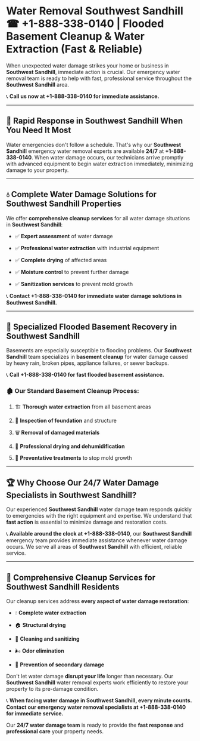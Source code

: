 # Water Removal Southwest Sandhill ☎ +1-888-338-0140 | Flooded Basement Cleanup & Water Extraction (Fast & Reliable)

When unexpected water damage strikes your home or business in **Southwest Sandhill**, immediate action is crucial. Our emergency water removal team is ready to help with fast, professional service throughout the **Southwest Sandhill** area. 

📞 **Call us now at +1-888-338-0140 for immediate assistance.**
---
## 🚀 Rapid Response in Southwest Sandhill When You Need It Most
Water emergencies don't follow a schedule. That's why our **Southwest Sandhill** emergency water removal experts are available **24/7** at **+1-888-338-0140**. When water damage occurs, our technicians arrive promptly with advanced equipment to begin water extraction immediately, minimizing damage to your property.
---
## 💧 Complete Water Damage Solutions for Southwest Sandhill Properties
We offer **comprehensive cleanup services** for all water damage situations in **Southwest Sandhill**:
- ✅ **Expert assessment** of water damage  
- ✅ **Professional water extraction** with industrial equipment  
- ✅ **Complete drying** of affected areas  
- ✅ **Moisture control** to prevent further damage  
- ✅ **Sanitization services** to prevent mold growth  
📞 **Contact +1-888-338-0140 for immediate water damage solutions in Southwest Sandhill.**
---
## 🌊 Specialized Flooded Basement Recovery in Southwest Sandhill
Basements are especially susceptible to flooding problems. Our **Southwest Sandhill** team specializes in **basement cleanup** for water damage caused by heavy rain, broken pipes, appliance failures, or sewer backups. 
📞 **Call +1-888-338-0140 for fast flooded basement assistance.**
### 🏚️ Our Standard Basement Cleanup Process:
1. 🏗️ **Thorough water extraction** from all basement areas  
2. 🔎 **Inspection of foundation** and structure  
3. 🗑️ **Removal of damaged materials**  
4. 💨 **Professional drying and dehumidification**  
5. 🚫 **Preventative treatments** to stop mold growth  
---
## 🏆 Why Choose Our 24/7 Water Damage Specialists in Southwest Sandhill?
Our experienced **Southwest Sandhill** water damage team responds quickly to emergencies with the right equipment and expertise. We understand that **fast action** is essential to minimize damage and restoration costs.
📞 **Available around the clock at +1-888-338-0140**, our **Southwest Sandhill** emergency team provides immediate assistance whenever water damage occurs. We serve all areas of **Southwest Sandhill** with efficient, reliable service.
---
## 🧹 Comprehensive Cleanup Services for Southwest Sandhill Residents
Our cleanup services address **every aspect of water damage restoration**:
- 💧 **Complete water extraction**  
- 🏠 **Structural drying**  
- 🧼 **Cleaning and sanitizing**  
- 🌬️ **Odor elimination**  
- 🚫 **Prevention of secondary damage**  
Don't let water damage **disrupt your life** longer than necessary. Our **Southwest Sandhill** water removal experts work efficiently to restore your property to its pre-damage condition.
📞 **When facing water damage in Southwest Sandhill, every minute counts. Contact our emergency water removal specialists at +1-888-338-0140 for immediate service.**
Our **24/7 water damage team** is ready to provide the **fast response** and **professional care** your property needs.

